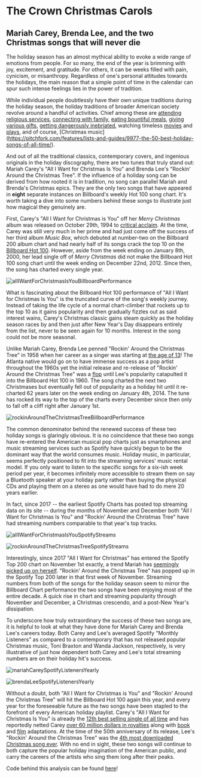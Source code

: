 #  The Crown Christmas Carols
## Mariah Carey, Brenda Lee, and the two Christmas songs that will never die

The holiday season has an almost mythical ability to evoke a wide range of emotions from people. For so many, the end of the year is brimming with joy, excitement, and gratitude. For others, it can be weeks filled with pain, cynicism, or misanthropy. Regardless of one's personal attitudes towards the holidays, the main reason that a simple point of time in the calendar can spur such intense feelings lies in the power of tradition. 

While individual people doubtlessly have their own unique traditions during the holiday season, the holiday traditions of broader American society revolve around a handful of activities. Chief among these are [attending religious services](https://www.pewresearch.org/fact-tank/2014/04/18/when-easter-and-christmas-near-more-americans-search-online-for-church/), [connecting with family](https://www.travelweekly.com/Travel-News/Travel-Agent-Issues/40-percent-of-Americans-expected-to-travel-during-holidays), [eating bountiful meals](https://www.ajc.com/lifestyles/food--cooking/eat-million-turkeys-this-thanksgiving-plus-more-holiday-factoids/8GbHMKEHBaBfQvCl67FVWO/), [giving various gifts](https://abcnews.go.com/WN/mailform?id=14998335), [getting dangerously inebriated](https://www.abc15.com/news/national/drunk-driving-statistics-new-years-eve), watching timeless [movies](https://www.today.com/popculture/75-best-christmas-movies-all-time-2019-holidays-ranked-t168135) and [plays](https://www.backstage.com/magazine/article/classic-contemporary-holiday-plays-musicals-11396/), and of course, [Christmas music] (https://pitchfork.com/features/lists-and-guides/9977-the-50-best-holiday-songs-of-all-time/). 

And out of all the traditional classics, contemporary covers, and ingenious originals in the holiday discography, there are two tunes that truly stand out: Mariah Carey's "All I Want for Christmas Is You" and Brenda Lee's "Rockin' Around the Christmas Tree". If the influence of a holiday song can be derived from how rooted it is in tradition, no song can parallel Mariah and Brenda's Christmas epics. They are the only two songs that have appeared in **eight** separate instances on Billboard's weekly Hot 100 song chart. It's worth taking a dive into some numbers behind these songs to illustrate just how magical they genuinely are.

First, Carey's "All I Want for Christmas is You" off her *Merry Christmas* album was released on October 29th, 1994 to [critical acclaim](https://pqasb.pqarchiver.com/boston/access/62040881.html?dids=62040881:62040881&FMT=ABS&FMTS=ABS:FT&type=current&date=Dec+04%2C+1994&author=Steve+Morse%2C+Globe+Staff&pub=Boston+Globe+%28pre-1997+Fulltext%29&desc=Carey+marks+the+season+with+music%2C+good+works&pqatl=google). At the time, Carey was still very much in her prime and had just come off the success of her third album *Music Box*, which debuted at number-two on the Billboard 200 album chart and had nearly half of its songs crack the top 10 on the [Billboard Hot 100](https://www.billboard.com/articles/review/5679999/mariah-careys-music-box-at-20-classic-track-by-track-review). However, aside from the week ending on January 8th, 2000, her lead single off of *Merry Christmas* did not make the Billboard Hot 100 song chart until the week ending on December 22nd, 2012. Since then, the song has charted every single year.

![allIWantForChristmasIsYouBillboardPerformance](allIWantForChristmasIsYouBillboardHot100.png)

What is fascinating about the Billboard Hot 100 performance of "All I Want for Christmas Is You" is the truncated curve of the song's weekly journey. Instead of taking the life cycle of a normal chart-climber that rockets up to the top 10 as it gains popularity and then gradually fizzles out as said interest wains, Carey's Christmas classic gains steam quickly as the holiday season races by and then just after New Year's Day disappears entirely from the list, never to be seen again for 10 months. Interest in the song could not be more seasonal.

Unlike Mariah Carey, Brenda Lee penned "Rockin' Around the Christmas Tree" in 1958 when her career as a singer was starting at [the age of 13](https://www.thevintagenews.com/2016/12/11/brenda-lee-was-only-13-years-old-when-she-recorded-rockin-around-the-christmas-tree/)! The Atlanta native would go on to have immense success as a pop artist throughout the 1960s yet the initial release and re-release of "Rockin' Around the Christmas Tree" was a [flop](https://www.billboard.com/articles/news/holiday/8488659/brenda-lee-rockin-around-the-christmas-tree-lyrics) until Lee's popularity catapulted it into the Billboard Hot 100 in 1960. The song charted the next two Christmases but eventually fell out of popularity as a holiday hit until it re-charted 62 years later on the week ending on January 4th, 2014. The tune has rocked its way to the top of the charts every December since then only to fall off a cliff right after January 1st.

![rockinAroundTheChristmasTreeBillboardPerformance](rockinAroundTheChristmasTreeBillboardHot100.png)

The common denominator behind the renewed success of these two holiday songs is glaringly obvious. It is no coincidence that these two songs have re-entered the American musical pop charts just as smartphones and music streaming services such as Spotify have quickly begun to be the dominant way that the world consumes music. Holiday music, in particular, seems perfectly positioned to fit into the streaming services' music rental model. If you only want to listen to the specific songs for a six-ish week period per year, it becomes infinitely more accessible to stream them on say a Bluetooth speaker at your holiday party rather than buying the physical CDs and playing them on a stereo as one would have had to do mere 20 years earlier. 

In fact, since 2017 -- the earliest Spotify Charts has posted top streaming data on its site -- during the months of November and December both "All I Want for Christmas Is You" and "Rockin' Around the Christmas Tree" have had streaming numbers comparable to that year's top tracks. 

![allIWantForChristmasIsYouSpotifyStreams](allIWantForChristmasIsYouSpotifyStreams.png)

![rockinAroundTheChristmasTreeSpotifyStreams](rockinAroundTheChristmasTreeSpotifyStreams.png)

Interestingly, since 2017 "All I Want for Christmas" has entered the Spotify Top 200 chart on November 1st exactly, a trend Mariah has [seemingly picked up on herself](https://twitter.com/MariahCarey/status/1190161809887694848?s=20). "Rockin' Around the Christmas Tree" has popped up in the Spotify Top 200 later in that first week of November. Streaming numbers from both of the songs for the holiday season seem to mirror the Billboard Chart performance the two songs have been enjoying most of the entire decade. A quick rise in chart and streaming popularity through November and December, a Christmas crescendo, and a post-New Year's dissipation. 

To underscore how truly extraordinary the success of these two songs are, it is helpful to look at what they have done for Mariah Carey and Brenda Lee's careers today. Both Carey and Lee's averaged Spotify "Monthly Listeners" as compared to a contemporary that has not released popular Christmas music, Toni Braxton and Wanda Jackson, respectively, is very illustrative of just how dependent both Carey and Lee's total streaming numbers are on their holiday hit's success.

![mariahCareySpotifyListenersYearly](mariahCareyToniBraxtonSpotifyListeners.png)

![brendaLeeSpotifyListenersYearly](brendaLeeWandaJacksonSpotifyListeners.png)

Without a doubt, both "All I Want for Christmas is You" and "Rockin' Around the Christmas Tree" will hit the Billboard Hot 100 again this year, and every year for the foreseeable future as the two songs have been stapled to the forefront of every American holiday playlist. Carey's "All I Want for Christmas Is You" is already the [12th best selling single of all time](http://www.seattlepi.com/technology/businessinsider/article/The-True-Story-Behind-Mariah-Carey-s-All-I-Want-5092879.php) and has reportedly netted Carey [over 60 million dollars in royalties](https://www.webcitation.org/6vOMs43oI?url=https://www.economist.com/blogs/graphicdetail/2017/11/daily-chart-25?fsrc=scn%2Ftw%2Fte%2Fbl%2Fed%2F) along with [book](https://www.webcitation.org/6vAsSEAT7?url=https://www.hollywoodreporter.com/news/mariah-careys-all-i-want-christmas-is-you-song-become-universal-movie-987595) and [film](http://www.nydailynews.com/gossip/2008/09/22/2008-09-22_mariah_carey_makes_new_push_into_acting.html) adaptations. At the time of the 50th anniversary of its release, Lee's "Rockin' Around the Christmas Tree" was the [4th most downloaded Christmas song ever](https://countrymusicnation.com/leann-rimes-shimmies-around-the-stage-while-singing-rockin-around-the-christmas-tree). With no end in sight, these two songs will continue to both capture the popular holiday imagination of the American public, and carry the careers of the artists who sing them long after their peaks.

Code behind this analysis can be found [here](https://github.com/anesta95/Holiday_Song_Analysis)!
